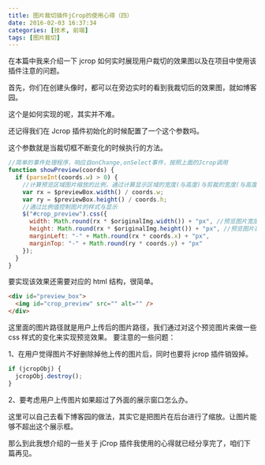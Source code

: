 ```yaml
---
title: 图片裁切插件jCrop的使用心得（四）
date: 2016-02-03 16:37:34
categories: [技术, 前端]
tags: [图片裁切]
---
```


在本篇中我来介绍一下 jcrop 如何实时展现用户裁切的效果图以及在项目中使用该插件注意的问题。

<!-- more -->

首先，你们在创建头像时，都可以在旁边实时的看到我裁切后的效果图，就如博客园。

这个是如何实现的呢，其实并不难。

还记得我们在 Jcrop 插件初始化的时候配置了一个这个参数吗。

这个参数就是当裁切框不断变化的时候执行的方法。

```javascript
//简单的事件处理程序，响应自onChange,onSelect事件，按照上面的Jcrop调用
function showPreview(coords) {
  if (parseInt(coords.w) > 0) {
    //计算预览区域图片缩放的比例，通过计算显示区域的宽度(与高度)与剪裁的宽度(与高度)之比得到
    var rx = $previewBox.width() / coords.w;
    var ry = $previewBox.height() / coords.h;
    //通过比例值控制图片的样式与显示
    $("#crop_preview").css({
      width: Math.round(rx * $originalImg.width()) + "px", //预览图片宽度为计算比例值与原图片宽度的乘积
      height: Math.round(rx * $originalImg.height()) + "px", //预览图片高度为计算比例值与原图片高度的乘积
      marginLeft: "-" + Math.round(rx * coords.x) + "px",
      marginTop: "-" + Math.round(ry * coords.y) + "px"
    });
  }
}
```

要实现该效果还需要对应的 html 结构，很简单。

```html
<div id="preview_box">
  <img id="crop_preview" src="" alt="" />
</div>
```

这里面的图片路径就是用户上传后的图片路径，我们通过对这个预览图片来做一些 css 样式的变化来实现预览效果。
要注意的一些问题：

1、在用户觉得图片不好删除掉他上传的图片后，同时也要将 jcrop 插件销毁掉。

```javascript
if (jcropObj) {
  jcropObj.destroy();
}
```

2、要考虑用户上传图片如果超过了外面的展示窗口怎么办。

这里可以自己去看下博客园的做法，其实它是把图片在后台进行了缩放。让图片能够不超出这个展示框。

那么到此我想介绍的一些关于 jCrop 插件我使用的心得就已经分享完了，咱们下篇再见。
